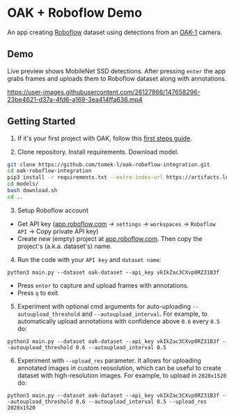 # OAK + Roboflow Demo
An app creating [Roboflow](https://roboflow.com) dataset using detections from an [OAK-1](https://store.opencv.ai/products/oak-1) camera.

## Demo
Live preview shows MobileNet SSD detections. After pressing `enter` the app grabs frames and uploads them to Roboflow dataset along with annotations.

https://user-images.githubusercontent.com/26127866/147658296-23be4621-d37a-4fd6-a169-3ea414ffa636.mp4

## Getting Started

1. If it's your first project with OAK, follow this [first steps guide](https://docs.luxonis.com/en/latest/pages/tutorials/first_steps/#first-steps-with-depthai).

2. Clone repository. Install requirements. Download model.
```bash
git clone https://github.com/tomek-l/oak-roboflow-integration.git
cd oak-roboflow-integration
pip3 install -r requirements.txt --extra-index-url https://artifacts.luxonis.com/artifactory/luxonis-python-snapshot-local/
cd models/
bash download.sh
cd ..
```

3. Setup Roboflow account
- Get API key ([app.roboflow.com](https://app.roboflow.com/) -> `settings` -> `workspaces` -> `Roboflow API` -> Copy private API key)
- Create new (empty) project at [app.roboflow.com](https://app.roboflow.com/). Then copy the project's (a.k.a. dataset's) name.

4. Run the code with your `API key` and `dataset name`:
```shell
python3 main.py --dataset oak-dataset --api_key vkIkZac3CXvp0RZ31B3f
```
- Press `enter` to capture and upload frames with annotations.
- Press `q` to exit

5. Experiment with optional cmd arguments for auto-uploading `--autoupload_threshold` and `--autoupload_interval`.  For example, to automatically upload annotations with confidence above `0.6` every `0.5` do:
```shell
python3 main.py --dataset oak-dataset --api_key vkIkZac3CXvp0RZ31B3f --autoupload_threshold 0.6 --autoupload_interval 0.5
```

6. Experiment with `--upload_res` parameter. It allows for uploading annotated images in custom reosolution, which can be useful to create dataset with high-resolution images. For example, to upload in `2028x1520` do:
```
python3 main.py --dataset oak-dataset --api_key vkIkZac3CXvp0RZ31B3f --autoupload_threshold 0.6 --autoupload_interval 0.5 --upload_res 2028x1520
```